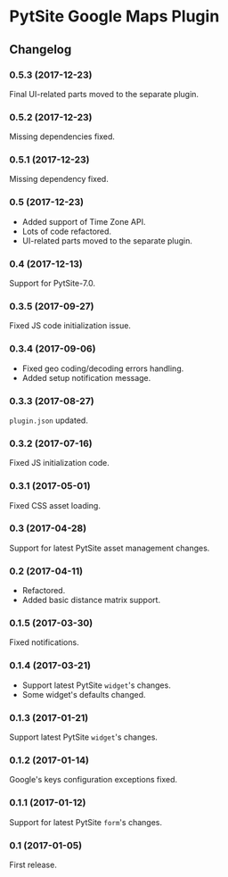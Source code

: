 # PytSite Google Maps Plugin


## Changelog


### 0.5.3 (2017-12-23)

Final UI-related parts moved to the separate plugin.


### 0.5.2 (2017-12-23)

Missing dependencies fixed.


### 0.5.1 (2017-12-23)

Missing dependency fixed.


### 0.5 (2017-12-23)

- Added support of Time Zone API.
- Lots of code refactored.
- UI-related parts moved to the separate plugin.


### 0.4 (2017-12-13)

Support for PytSite-7.0.


### 0.3.5 (2017-09-27)

Fixed JS code initialization issue.


### 0.3.4 (2017-09-06)

- Fixed geo coding/decoding errors handling.
- Added setup notification message.


### 0.3.3 (2017-08-27)

`plugin.json` updated.


### 0.3.2 (2017-07-16)

Fixed JS initialization code.


### 0.3.1 (2017-05-01)

Fixed CSS asset loading.


### 0.3 (2017-04-28)

Support for latest PytSite asset management changes.


### 0.2 (2017-04-11)

- Refactored.
- Added basic distance matrix support.


### 0.1.5 (2017-03-30)

Fixed notifications.


### 0.1.4 (2017-03-21)

- Support latest PytSite `widget`'s changes.
- Some widget's defaults changed.


### 0.1.3 (2017-01-21)

Support latest PytSite `widget`'s changes.


### 0.1.2 (2017-01-14)

Google's keys configuration exceptions fixed.


### 0.1.1 (2017-01-12)

Support for latest PytSite `form`'s changes.


### 0.1 (2017-01-05)

First release.

